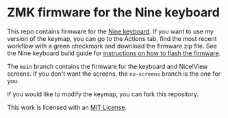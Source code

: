 # ZMK firmware for the Nine keyboard

This repo contains firmware for the [Nine keyboard](https://github.com/bsag/nine-nano). If you want to use my version of the keymap, you can go to the Actions tab, find the most recent workflow with a green checkmark and download the firmware zip file. See the Nine keyboard build guide for [instructions on how to flash the firmware](https://github.com/bsag/nine-nano/blob/main/docs/build_guide.md#flashing-firmware). 

The `main` branch contains the firmware for the keyboard and Nice!View screens. If you don't want the screens, the `no-screens` branch is the one for you.

If you would like to modify the keymap, you can fork this repository.

This work is licensed with an [MIT License](LICENSE).

